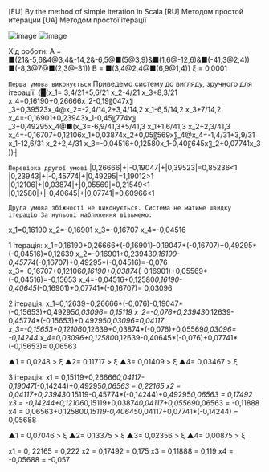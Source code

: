 [EU] By the method of simple iteration in Scala
[RU] Методом простой итерации
[UA] Методом простої ітерації

![image](https://user-images.githubusercontent.com/46372074/120106912-91646480-c167-11eb-832e-e791fb1d6fb0.png)
![image](https://user-images.githubusercontent.com/46372074/120106915-945f5500-c167-11eb-96f7-a9db4442cf10.png)

Хід роботи:
А = ■(21&-5,6&4@3,4&-14,2&-6,5@■(5@3,9)&■(1,6@-12,6)&■(-41,3@2,4))    ■(-8,3@7@■(2,3@-31))     В =  ■(3,4@2,4@■(6,9@1,4))      ξ = 0,0001

`Перша умова виконується`
Приведемо систему до вигляду, зручного для ітерації:
{█(x_1= 3,4/21+5,6/21 x_2-4/21 x_3+8,3/21 x_4=0,16190+0,26666x_2-0,19〖047x〗_3+0,39523x_4@x_2=-2,4/14,2+3,4/14,2 x_1-6,5/14,2 x_3+7/14,2 x_4=-0,16901+0,23943x_1-0,45〖774x〗_3+0,49295x_4@■(x_3=-6,9/41,3+5/41,3 x_1+1,6/41,3 x_2+2,3/41,3 x_4=-0,16707+0,12106x_1+0,03874x_2+0,05〖569x〗_4@x_4=-1,4/31+3,9/31 x_1-12,6/31 x_2+2,4/31 x_3=-0,04516+0,12580x_1-0,40〖645x〗_2+0,07741x_3 ))┤
	
`Перевірка другої умові`
|0,26666|+|-0,19047|+|0,39523|=0,85236<1
|0,23943|+|-0,45774|+|0,49295|=1,19012>1
|0,12106|+|0,03874|+|0,05569|=0,21549<1
|0,12580|+|-0,40645|+|0,07741|=0,60966<1

`Друга умова збіжності не виконується. Система не матиме швидку ітерацію
	За нульові наближення візьмемо:`
	
x_1=0,16190     x_2=-0,16901     x_3=-0,16707       x_4=-0,04516


1 ітерація:
x_1=0,16190+0,26666*(-0,16901)-0,19047*(-0,16707)+0,49295*(-0,04516)=0,12639
x_2=-0,16901+0,23943*0,16190-0,45774*(-0,16707)+0,49295*(-0,04516)=-0,076
x_3=-0,16707+0,12106*0,16190+0,03874*(-0,16901)+0,05569*(-0,04516)=-0,15653
x_4=-0,04516+0,12580*0,16190-0,40645*(-0,16901)+0,07741*(-0,16707)= 0,03096


2 ітерація:
x_1=0,12639+0,26666*(-0,076)-0,19047*(-0,15653)+0,49295*0,03096= 0,15119
x_2=-0,076+0,23943*0,12639-0,45774*(-0,15653)+0,49295*0,03096=0,04117
x_3=-0,15653+0,12106*0,12639+0,03874*(-0,076)+0,05569*0,03096= -0,14244
x_4=0,03096+0,12580*0,12639-0,40645*(-0,076)+0,07741*(-0,15653)= 0,06563

▲1 = 0,0248 > ξ    ▲2= 0,11717 > ξ     ▲3= 0,01409 > ξ     ▲4= 0,03467 > ξ       

3 ітерація:
x1 = 0,15119+0,26666*0,04117-0,19047*(-0,14244)+0,49295*0,06563 = 0,22165
x2 = 0,04117+0,23943*0,15119-0,45774*(-0,14244)+0,49295*0,06563 = 0,17492
x3 = -0,14244+0,12106*0,15119+0,03874*0,04117+0,05569*0,06563 = -0,11888
x4 = 0,06563+0,12580*0,15119-0,40645*0,04117+0,07741*(-0,14244) = 0,05688 

▲1 = 0,07046 > ξ    ▲2= 0,13375 > ξ     ▲3= 0,02356 > ξ     ▲4= 0,00875 > ξ       

x1 = 0, 22165 = 0,222
x2 = 0,17492 = 0,175
x3 = 0,11888 = 0,119
x4 = -0,05688 = -0,057
